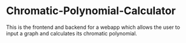 # Chromatic-Polynomial-Calculator
This is the frontend and backend for a webapp which allows the user to input a graph and calculates its chromatic polynomial.
